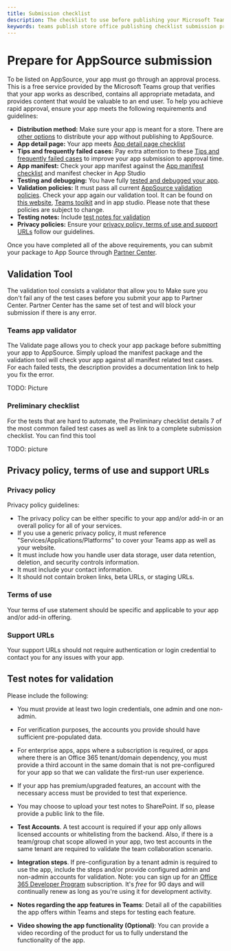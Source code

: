 ```yaml
---
title: Submission checklist 
description: The checklist to use before publishing your Microsoft Teams app to AppSource
keywords: teams publish store office publishing checklist submission prepare
---
```

# Prepare for AppSource submission  

To be listed on AppSource, your app must go through an approval process. This is a free service provided by the Microsoft Teams group that verifies that your app works as described, contains all appropriate metadata, and provides content that would be valuable to an end user. To help you achieve rapid approval, ensure your app meets the following requirements and guidelines:

* **Distribution method:** Make sure your app is meant for a store. There are [other options](../../overview.md) to distribute your app without publishing to AppSource.
* **App detail page:** Your app meets [App detail page checklist](detail-page-checklist.md)
* **Tips and frequently failed cases:** Pay extra attention to these [Tips and frequently failed cases](frequently-failed-cases.md) to improve your app submission to approval time.
* **App manifest:** Check your app manifest against the [App manifest checklist](app-manifest-checklist.md) and manifest checker in App Studio
* **Testing and debugging:** You have fully [tested and debugged your app](../../../build-and-test/debug.md).
* **Validation policies:** It must pass all current [AppSource validation policies](https://docs.microsoft.com/legal/marketplace/certification-policies#1140-teams).  Check your app again our validation tool. It can be found on [this website](https://dev.teams.microsoft.com/appvalidation.html), [Teams toolkit](TODO) and in app studio.  Please note that these policies are subject to change.
* **Testing notes:** Include [test notes for validation](#test-notes-for-validation)
* **Privacy policies:** Ensure your [privacy policy, terms of use and support URLs](#privacy-policy-terms-of-use-and-support-urls) follow our guidelines.

Once you have completed all of the above requirements, you can submit your package to App Source through [Partner Center](/office/dev/store/use-partner-center-to-submit-to-appsource).

## Validation Tool 
The validation tool consists a validator that allow you to Make sure you don't fail any of the test cases before you submit your app to Partner Center. Partner Center has the same set of test and will block your submission if there is any error.

### Teams app validator 
The Validate page allows you to check your app package before submitting your app to AppSource. Simply upload the manifest package and the validation tool will check your app against all manifest related test cases. For each failed tests, the description provides a documentation link to help you fix the error.

TODO: Picture 

### Preliminary checklist
For the tests that are hard to automate, the Preliminary checklist details 7 of the most common failed test cases as well as link to a complete submission checklist.
You can find this tool 

TODO: picture

## Privacy policy, terms of use and support URLs

### Privacy policy

Privacy policy guidelines:
* The privacy policy can be either specific to your app and/or add-in or an overall policy for all of your services. 
* If you use a generic privacy policy, it must reference "Services/Applications/Platforms" to cover your Teams app as well as your website. 
* It must include how you handle user data storage, user data retention, deletion, and security controls information.
* It must include your contact information.
* It should not contain broken links, beta URLs, or staging URLs. 

### Terms of use

Your terms of use statement should be specific and applicable to your app and/or add-in offering.

### Support URLs

Your support URLs should not require authentication or login credential to contact you for any issues with your app.

## Test notes for validation

Please include the following:

* You must provide at least two login credentials, one admin and one non-admin.

* For verification purposes, the accounts you provide should have sufficient pre-populated data.

* For enterprise apps, apps where a subscription is required, or apps where there is an Office 365 tenant/domain dependency, you must provide a third account in the same domain that is not pre-configured for your app so that we can validate the first-run user experience.

* If your app has premium/upgraded features, an account with the necessary access must be provided to test that experience.

* You may choose to upload your test notes to SharePoint. If so, please provide a public link to the file.

* **Test Accounts**. A test account is required if your app only allows licensed accounts or whitelisting from the backend. Also, if there is a team/group chat scope allowed in your app,  two test accounts in the same tenant are required to validate the team collaboration scenario.

* **Integration steps**. If pre-configuration by a tenant admin is required to use the app, include the steps and/or provide configured admin and non-admin accounts for validation. Note: you can sign up for an [Office 365 Developer Program](https://developer.microsoft.com/microsoft-365/dev-program) subscription. It's *free* for 90 days and will continually renew as long as you're using it for development activity.

* **Notes regarding the app features in Teams**: Detail all of the capabilities the app offers within Teams and steps for testing each feature.

* **Video showing the app functionality (Optional)**: You can provide a video recording of the product for us to fully understand the functionality of the app.



